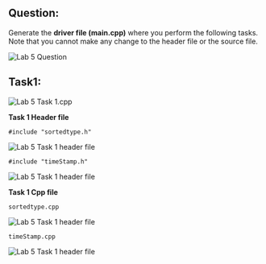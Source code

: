 ## Question:

Generate the **driver file (main.cpp)** where you perform the following tasks. Note that you cannot make any change to
the header file or the source file.

![Lab 5 Question](https://github.com/IAFahim/CSE225/blob/master/C%2B%2B/Lab/Lab_5/Question/task.png)

## Task1:

![Lab 5 Task 1.cpp](https://github.com/IAFahim/CSE225/blob/master/C%2B%2B/Lab/Lab_5/Task_1/main.cpp.png)

**Task 1 Header file**

`#include "sortedtype.h"`

![Lab 5 Task 1 header file](https://github.com/IAFahim/CSE225/blob/master/C%2B%2B/Lab/Lab_5/Task_1/sortedtype.h.png)

`#include "timeStamp.h"`

![Lab 5 Task 1 header file](https://github.com/IAFahim/CSE225/blob/master/C%2B%2B/Lab/Lab_5/Task_1/timeStamp.h.png)


**Task 1 Cpp file**

`sortedtype.cpp`

![Lab 5 Task 1 header file](https://github.com/IAFahim/CSE225/blob/master/C%2B%2B/Lab/Lab_5/Task_1/sortedtype.cpp.png)

`timeStamp.cpp`

![Lab 5 Task 1 header file](https://github.com/IAFahim/CSE225/blob/master/C%2B%2B/Lab/Lab_5/Task_1/timeStamp.cpp.png)